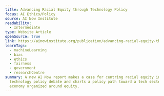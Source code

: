```yaml
---
title: Advancing Racial Equity through Technology Policy
focus: AI Ethics/Policy
source: AI Now Institute
readability:
  - Intermediate
type: Website Article
openSource: true
link: https://ainowinstitute.org/publication/advancing-racial-equity-through-technology-policy
learnTags:
  - machineLearning
  - bias
  - ethics
  - fairness
  - government
  - researchCentre
summary: A new AI Now report makes a case for centring racial equity in the US
  technology policy debate and charts a policy path toward a tech sector and
  economy organized around equity.
---
```

